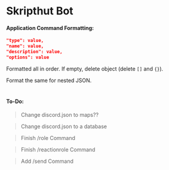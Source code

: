# Skripthut Bot
#### **Application Command Formatting:**
```json
"type": value,
"name": value,
"description": value,
"options": value
```
Formatted all in order. If empty, delete object (delete `[]` and `{}`).

Format the same for nested JSON.
#
#### **To-Do:**
> Change discord.json to maps??

> Change discord.json to a database

> Finish /role Command

> Finish /reactionrole Command

> Add /send Command